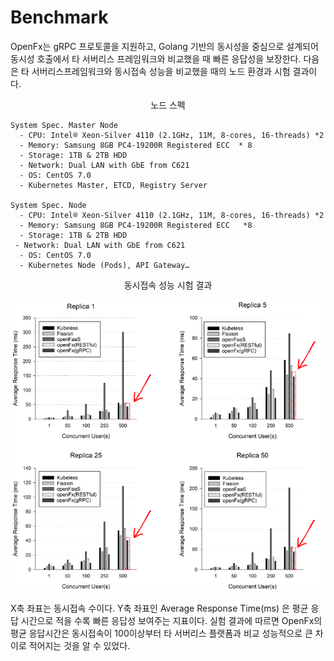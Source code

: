 Benchmark
====================================

OpenFx는 gRPC 프로토콜을 지원하고, Golang 기반의 동시성을 중심으로 설계되어 동시성 호출에서 타 서버리스 프레임워크와 비교했을 때 빠른 응답성을 보장한다. 다음은 타 서버리스프레임워크와 동시접속 성능을 비교했을 때의  노드 환경과 시험 결과이다. 



<center>노드 스펙</center>

```
System Spec. Master Node
  - CPU: Intel® Xeon-Silver 4110 (2.1GHz, 11M, 8-cores, 16-threads) *2
  - Memory: Samsung 8GB PC4-19200R Registered ECC  * 8
  - Storage: 1TB & 2TB HDD
  - Network: Dual LAN with GbE from C621
  - OS: CentOS 7.0
  - Kubernetes Master, ETCD, Registry Server

System Spec. Node
  - CPU: Intel® Xeon-Silver 4110 (2.1GHz, 11M, 8-cores, 16-threads) *2
  - Memory: Samsung 8GB PC4-19200R Registered ECC   *8
  - Storage: 1TB & 2TB HDD
 - Network: Dual LAN with GbE from C621
  - OS: CentOS 7.0
  - Kubernetes Node (Pods), API Gateway…
```



<center> 동시접속 성능 시험 결과</center>

![benchmark1.png](./benchmark1.png)

X축 좌표는 동시접속 수이다. Y축 좌표인 Average Response Time(ms) 은 평균 응답 시간으로 적을 수록 빠른 응답성 보여주는 지표이다.  실험 결과에 따르면 OpenFx의 평균 응답시간은 동시접속이 100이상부터 타 서버리스 플랫폼과 비교 성능적으로 큰 차이로 적어지는 것을 알 수 있었다. 
